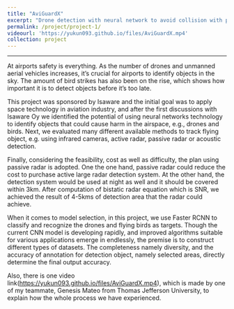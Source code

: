 ```yaml
---
title: "AviGuardX"
excerpt: "Drone detection with neural network to avoid collision with plane<br/><img src='/images/AviGuardX.png'>"
permalink: /project/project-1/
videourl: 'https://yukun093.github.io/files/AviGuardX.mp4'
collection: project
---
```


------

At airports safety is everything. As the number of drones and unmanned aerial vehicles increases, it’s crucial for airports to identify objects in the sky. The amount of bird strikes has also been on the rise, which shows how important it is to detect objects before it’s too late.

This project was sponsored by Isaware and the initial goal was to apply space technology in aviation industry, and after the first discussions with Isaware Oy we identified the potential of using neural networks technology to identify objects that could cause harm in the airspace, e.g., drones and birds. Next, we evaluated many different available methods to track flying object, e.g. using infrared cameras, active radar, passive radar or acoustic detection.

Finally, considering the feasibility, cost as well as difficulty, the plan using passive radar is adopted. One the one hand, passive radar could reduce the cost to purchase active large radar detection system. At the other hand, the detection system would be used at night as well and it should be covered within 3km. After computation of bistatic radar equation which is SNR, we achieved the result of 4-5kms of detection area that the radar could achieve.

When it comes to model selection, in this project, we use Faster RCNN to classify and recognize the drones and flying birds as targets. Though the current CNN model is developing rapidly, and improved algorithms suitable for various applications emerge in endlessly, the premise is to construct different types of datasets. The completeness namely diversity, and the accuracy of annotation for detection object, namely selected areas, directly determine the final output accuracy.

Also, there is one video link(https://yukun093.github.io/files/AviGuardX.mp4), which is made by one of my teammate, Genesis Mateo from Thomas Jefferson University, to explain how the whole process we have experienced.